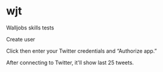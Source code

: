# wjt
Walljobs skills tests

Create user

Click <Connect to twitter> then enter your Twitter credentials and “Authorize app.”

After connecting to Twitter, it'll show last 25 tweets.


